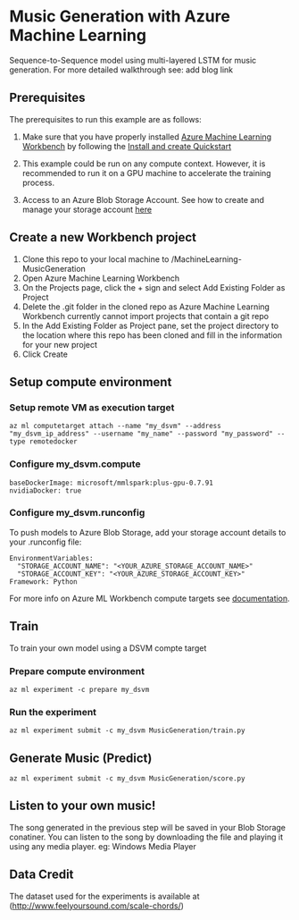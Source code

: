 
# Music Generation with Azure Machine Learning

Sequence-to-Sequence model using multi-layered LSTM for music generation. For more detailed walkthrough see: add blog link

## Prerequisites

The prerequisites to run this example are as follows:

1. Make sure that you have properly installed [Azure Machine Learning Workbench](https://docs.microsoft.com/en-us/azure/machine-learning/preview/overview-what-is-azure-ml) by following the [Install and create Quickstart](https://docs.microsoft.com/en-us/azure/machine-learning/preview/quickstart-installation)

2. This example could be run on any compute context. However, it is recommended to run it on a GPU machine to accelerate the training process.

3. Access to an Azure Blob Storage Account. See how to create and manage your storage account [here](https://docs.microsoft.com/en-us/azure/storage/common/storage-create-storage-account?toc=%2fazure%2fstorage%2fblobs%2ftoc.json)

## Create a new Workbench project

1. Clone this repo to your local machine to /MachineLearning-MusicGeneration
2. Open Azure Machine Learning Workbench
3. On the Projects page, click the + sign and select Add Existing Folder as Project
4. Delete the .git folder in the cloned repo as Azure Machine Learning Workbench currently cannot import projects that contain a git repo
4. In the Add Existing Folder as Project pane, set the project directory to the location where this repo has been cloned and fill in the information for your new project
5. Click Create

## Setup compute environment

### Setup remote VM as execution target
```
az ml computetarget attach --name "my_dsvm" --address "my_dsvm_ip_address" --username "my_name" --password "my_password" --type remotedocker
```
### Configure my_dsvm.compute
```
baseDockerImage: microsoft/mmlspark:plus-gpu-0.7.91
nvidiaDocker: true
```
### Configure my_dsvm.runconfig
To push models to Azure Blob Storage, add your storage account details to your .runconfig file:

```
EnvironmentVariables:
  "STORAGE_ACCOUNT_NAME": "<YOUR_AZURE_STORAGE_ACCOUNT_NAME>"
  "STORAGE_ACCOUNT_KEY": "<YOUR_AZURE_STORAGE_ACCOUNT_KEY>"
Framework: Python
```

For more info on Azure ML Workbench compute targets see [documentation](https://docs.microsoft.com/en-us/azure/machine-learning/preview/how-to-create-dsvm-hdi).

## Train

To train your own model using a DSVM compte target

### Prepare compute environment

```
az ml experiment -c prepare my_dsvm
```

### Run the experiment

```
az ml experiment submit -c my_dsvm MusicGeneration/train.py
```

## Generate Music (Predict)

```
az ml experiment submit -c my_dsvm MusicGeneration/score.py
```
## Listen to your own music!

The song generated in the previous step will be saved in your Blob Storage conatiner. You can listen to the song by downloading the file and playing it using any media player. eg: Windows Media Player

## Data Credit

The dataset used for the experiments is available at (http://www.feelyoursound.com/scale-chords/)
